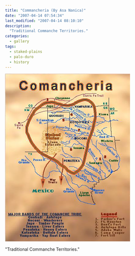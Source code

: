 ```yaml
---
title: "Commancheria (By Asa Nanica)"
date: "2007-04-14 07:54:34"
last_modified: "2007-04-14 08:10:10"
description: 
  "Traditional Commanche Territories."
categories:
  - gallery
tags:
  - staked-plains
  - palo-duro
  - history
---
```

![254](/images/gallery/254.jpg)

"Traditional Commanche Territories."
